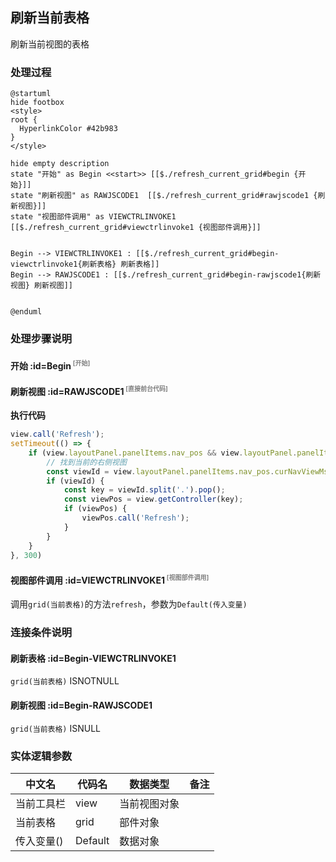 ## 刷新当前表格 <!-- {docsify-ignore-all} -->

   刷新当前视图的表格

### 处理过程

```plantuml
@startuml
hide footbox
<style>
root {
  HyperlinkColor #42b983
}
</style>

hide empty description
state "开始" as Begin <<start>> [[$./refresh_current_grid#begin {开始}]]
state "刷新视图" as RAWJSCODE1  [[$./refresh_current_grid#rawjscode1 {刷新视图}]]
state "视图部件调用" as VIEWCTRLINVOKE1  [[$./refresh_current_grid#viewctrlinvoke1 {视图部件调用}]]


Begin --> VIEWCTRLINVOKE1 : [[$./refresh_current_grid#begin-viewctrlinvoke1{刷新表格} 刷新表格]]
Begin --> RAWJSCODE1 : [[$./refresh_current_grid#begin-rawjscode1{刷新视图} 刷新视图]]


@enduml
```


### 处理步骤说明

#### 开始 :id=Begin<sup class="footnote-symbol"> <font color=gray size=1>[开始]</font></sup>




#### 刷新视图 :id=RAWJSCODE1<sup class="footnote-symbol"> <font color=gray size=1>[直接前台代码]</font></sup>



<p class="panel-title"><b>执行代码</b></p>

```javascript
view.call('Refresh');
setTimeout(() => {
    if (view.layoutPanel.panelItems.nav_pos && view.layoutPanel.panelItems.nav_pos.curNavViewMsg) {
        // 找到当前的右侧视图
        const viewId = view.layoutPanel.panelItems.nav_pos.curNavViewMsg.viewId;
        if (viewId) {
            const key = viewId.split('.').pop();
            const viewPos = view.getController(key);
            if (viewPos) {
                viewPos.call('Refresh');
            }
        }
    }
}, 300)
```

#### 视图部件调用 :id=VIEWCTRLINVOKE1<sup class="footnote-symbol"> <font color=gray size=1>[视图部件调用]</font></sup>



调用`grid(当前表格)`的方法`refresh`，参数为`Default(传入变量)`
### 连接条件说明
#### 刷新表格 :id=Begin-VIEWCTRLINVOKE1

```grid(当前表格)``` ISNOTNULL
#### 刷新视图 :id=Begin-RAWJSCODE1

```grid(当前表格)``` ISNULL


### 实体逻辑参数

|    中文名   |    代码名    |  数据类型      |备注 |
| --------| --------| --------  | --------   |
|当前工具栏|view|当前视图对象||
|当前表格|grid|部件对象||
|传入变量(<i class="fa fa-check"/></i>)|Default|数据对象||
